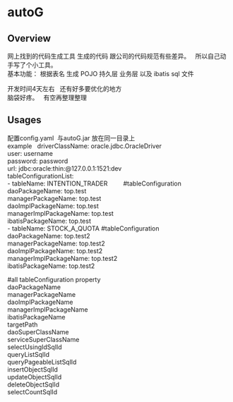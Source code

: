 # autoG
## Overview
网上找到的代码生成工具 生成的代码 跟公司的代码规范有些差异。   
所以自己动手写了个小工具。  
基本功能： 根据表名 生成 POJO 持久层 业务层 以及 ibatis sql 文件     
  
开发时间4天左右  
还有好多要优化的地方  
脑袋好疼。  
有空再整理整理  

## Usages
配置config.yaml  与autoG.jar 放在同一目录上  
example   
driverClassName: oracle.jdbc.OracleDriver  
user: username  
password: password  
url: jdbc:oracle:thin:@127.0.0.1:1521:dev  
tableConfigurationList:  
  \- tableName: INTENTION_TRADER         #tableConfiguration 
    daoPackageName: top.test  
    managerPackageName: top.test  
    daoImplPackageName: top.test  
    managerImplPackageName: top.test  
    ibatisPackageName: top.test  
  \- tableName: STOCK_A_QUOTA            #tableConfiguration  
    daoPackageName: top.test2  
    managerPackageName: top.test2  
    daoImplPackageName: top.test2  
    managerImplPackageName: top.test2  
    ibatisPackageName: top.test2  


#all tableConfiguration property  
daoPackageName  
managerPackageName  
daoImplPackageName  
managerImplPackageName  
ibatisPackageName  
targetPath  
daoSuperClassName  
serviceSuperClassName  
selectUsingIdSqlId  
queryListSqlId  
queryPageableListSqlId  
insertObjectSqlId  
updateObjectSqlId  
deleteObjectSqlId  
selectCountSqlId  




